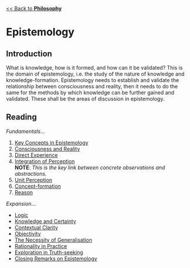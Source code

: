 [<< Back to **Philosophy**](https://pranigopu.github.io/philosophy)

# Epistemology
## Introduction
What is knowledge, how is it formed, and how can it be validated? This is the domain of epistemology, i.e. the study of the nature of knowledge and knowledge-formation. Epistemology needs to establish and validate the relationship between consciousness and reality, then it needs to do the same for the methods by which knowledge can be further gained and validated. These shall be the areas of discussion in epistemology.

## Reading
_Fundamentals_...

1. [Key Concepts in Epistemology](https://pranigopu.github.io/philosophy/epistemology/1-key-concepts-in-epistemology.html)
2. [Consciousness and Reality](https://pranigopu.github.io/philosophy/epistemology/2-consciousness-and-reality.html)
3. [Direct Experience](https://pranigopu.github.io/philosophy/epistemology/3-direct-experience.html)
4. [Integration of Perception](https://pranigopu.github.io/philosophy/epistemology/4-integration-of-perception.html) <br> **NOTE**: _This is the key link between concrete observations and abstractions._
5. [Unit Perception](https://pranigopu.github.io/philosophy/epistemology/5-unit-perception.html)
6. [Concept-formation](https://pranigopu.github.io/philosophy/epistemology/6-concept-formation.html)
7. [Reason](https://pranigopu.github.io/philosophy/epistemology/7-reason.html)

_Expansion_...

- [Logic](https://pranigopu.github.io/philosophy/epistemology/logic)
- [Knowledge and Certainty](https://pranigopu.github.io/philosophy/epistemology/knowledge-and-certainty.html)
- [Contextual Clarity](https://pranigopu.github.io/philosophy/epistemology/contextual-clarity.html)
- [Objectivity](https://pranigopu.github.io/philosophy/epistemology/objectivity.html)
- [The Necessity of Generalisation](https://pranigopu.github.io/philosophy/epistemology/necessity-of-generalisation.html)
- [Rationality in Practice](https://pranigopu.github.io/philosophy/epistemology/rationality-in-practice.html)
- [Exploration in Truth-seeking](https://pranigopu.github.io/philosophy/epistemology/exploration-in-truth-seeking.html)
- [Closing Remarks on Epistemology](https://pranigopu.github.io/philosophy/epistemology/closing-remarks-on-epistemology.html)